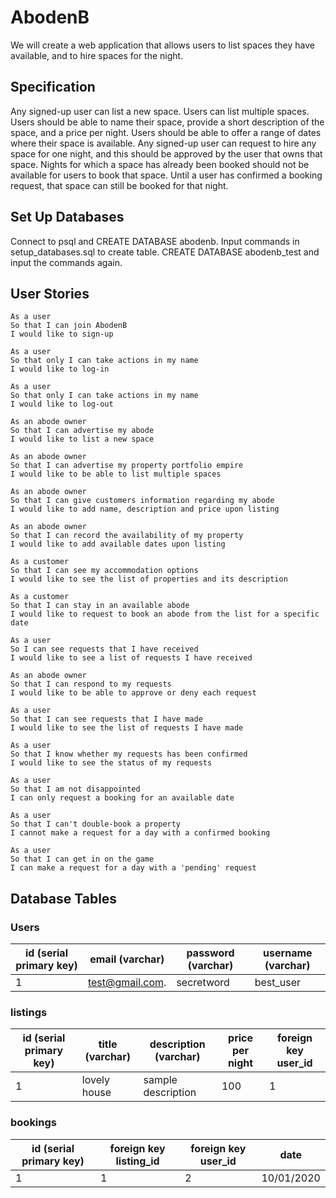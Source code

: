 # AbodenB

We will create a web application that allows users to list spaces they have available, and to hire spaces for the night.

## Specification

Any signed-up user can list a new space.
Users can list multiple spaces.
Users should be able to name their space, provide a short description of the space, and a price per night.
Users should be able to offer a range of dates where their space is available.
Any signed-up user can request to hire any space for one night, and this should be approved by the user that owns that space.
Nights for which a space has already been booked should not be available for users to book that space.
Until a user has confirmed a booking request, that space can still be booked for that night.

##  Set Up Databases
Connect to psql and CREATE DATABASE abodenb. Input commands in setup_databases.sql to create table. CREATE DATABASE abodenb_test and input the commands again.

## User Stories

```
As a user
So that I can join AbodenB
I would like to sign-up
```
```
As a user
So that only I can take actions in my name
I would like to log-in
```
```
As a user
So that only I can take actions in my name
I would like to log-out
```
```
As an abode owner
So that I can advertise my abode
I would like to list a new space
```
```
As an abode owner
So that I can advertise my property portfolio empire
I would like to be able to list multiple spaces
```
```
As an abode owner
So that I can give customers information regarding my abode
I would like to add name, description and price upon listing
```
```
As an abode owner
So that I can record the availability of my property
I would like to add available dates upon listing
```
```
As a customer
So that I can see my accommodation options
I would like to see the list of properties and its description
```
```
As a customer
So that I can stay in an available abode
I would like to request to book an abode from the list for a specific date
```
```
As a user
So I can see requests that I have received
I would like to see a list of requests I have received
```
```
As an abode owner
So that I can respond to my requests
I would like to be able to approve or deny each request
```
```
As a user
So that I can see requests that I have made
I would like to see the list of requests I have made
```
```
As a user
So that I know whether my requests has been confirmed
I would like to see the status of my requests
```
```
As a user
So that I am not disappointed
I can only request a booking for an available date
```
```
As a user
So that I can't double-book a property
I cannot make a request for a day with a confirmed booking
```
```
As a user
So that I can get in on the game
I can make a request for a day with a 'pending' request
```

## Database Tables
### Users
| id (serial primary key) | email (varchar)  | password (varchar)   | username (varchar)  |
| ----------------------- | ---------------- | -------------------- | ------------------- |
| 1                       | test@gmail.com.  | secretword           | best_user           |

### listings
| id (serial primary key) | title (varchar)  | description (varchar) | price per night    | foreign key user_id   |
| ----------------------- | ---------------- | --------------------  | ------------------- | --------------------- |
| 1                       | lovely house     | sample description    | 100                 | 1                     |

### bookings
| id (serial primary key) | foreign key listing_id   | foreign key user_id   | date       |
| ----------------------- | ------------------------ | --------------------  | -----------|
| 1                       | 1                        | 2                     | 10/01/2020 |

